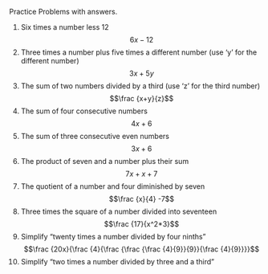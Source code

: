 Practice Problems with answers.
1. Six times a number less 12
$$6x-12$$
3. Three times a number plus five times a different number (use ‘y’ for the different
number)
$$3x+5y$$
4. The sum of two numbers divided by a third (use ‘z’ for the third number)
$$\frac {x+y}{z}$$
5. The sum of four consecutive numbers
$$4x+6$$
6. The sum of three consecutive even numbers
$$3x+6$$
7. The product of seven and a number plus their sum
$$7x+x+7$$
8. The quotient of a number and four diminished by seven
$$\frac {x}{4} -7$$
9. Three times the square of a number divided into seventeen
$$\frac {17}{x^2*3}$$
10. Simplify “twenty times a number divided by four ninths”
$$\frac {20x}{\frac {4}{\frac {\frac {\frac {4}{9}}{9}}{\frac {4}{9}}}}$$
11. Simplify “two times a number divided by three and a third”
